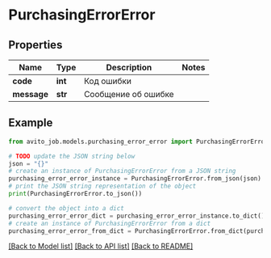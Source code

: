 # PurchasingErrorError


## Properties

Name | Type | Description | Notes
------------ | ------------- | ------------- | -------------
**code** | **int** | Код ошибки | 
**message** | **str** | Сообщение об ошибке | 

## Example

```python
from avito_job.models.purchasing_error_error import PurchasingErrorError

# TODO update the JSON string below
json = "{}"
# create an instance of PurchasingErrorError from a JSON string
purchasing_error_error_instance = PurchasingErrorError.from_json(json)
# print the JSON string representation of the object
print(PurchasingErrorError.to_json())

# convert the object into a dict
purchasing_error_error_dict = purchasing_error_error_instance.to_dict()
# create an instance of PurchasingErrorError from a dict
purchasing_error_error_from_dict = PurchasingErrorError.from_dict(purchasing_error_error_dict)
```
[[Back to Model list]](../README.md#documentation-for-models) [[Back to API list]](../README.md#documentation-for-api-endpoints) [[Back to README]](../README.md)


